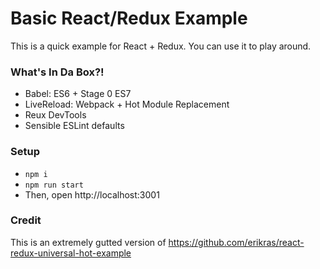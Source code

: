 # Basic React/Redux Example

This is a quick example for React + Redux. You can use it to play around. 

### What's In Da Box?!

- Babel: ES6 + Stage 0 ES7
- LiveReload: Webpack + Hot Module Replacement
- Reux DevTools
- Sensible ESLint defaults

### Setup

- `npm i`
- `npm run start`
- Then, open http://localhost:3001

### Credit 

This is an extremely gutted version of https://github.com/erikras/react-redux-universal-hot-example
